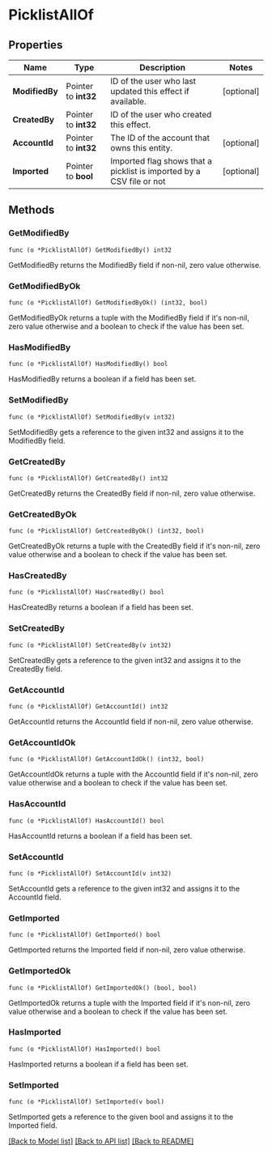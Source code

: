 # PicklistAllOf

## Properties

Name | Type | Description | Notes
------------ | ------------- | ------------- | -------------
**ModifiedBy** | Pointer to **int32** | ID of the user who last updated this effect if available. | [optional] 
**CreatedBy** | Pointer to **int32** | ID of the user who created this effect. | 
**AccountId** | Pointer to **int32** | The ID of the account that owns this entity. | [optional] 
**Imported** | Pointer to **bool** | Imported flag shows that a picklist is imported by a CSV file or not | [optional] 

## Methods

### GetModifiedBy

`func (o *PicklistAllOf) GetModifiedBy() int32`

GetModifiedBy returns the ModifiedBy field if non-nil, zero value otherwise.

### GetModifiedByOk

`func (o *PicklistAllOf) GetModifiedByOk() (int32, bool)`

GetModifiedByOk returns a tuple with the ModifiedBy field if it's non-nil, zero value otherwise
and a boolean to check if the value has been set.

### HasModifiedBy

`func (o *PicklistAllOf) HasModifiedBy() bool`

HasModifiedBy returns a boolean if a field has been set.

### SetModifiedBy

`func (o *PicklistAllOf) SetModifiedBy(v int32)`

SetModifiedBy gets a reference to the given int32 and assigns it to the ModifiedBy field.

### GetCreatedBy

`func (o *PicklistAllOf) GetCreatedBy() int32`

GetCreatedBy returns the CreatedBy field if non-nil, zero value otherwise.

### GetCreatedByOk

`func (o *PicklistAllOf) GetCreatedByOk() (int32, bool)`

GetCreatedByOk returns a tuple with the CreatedBy field if it's non-nil, zero value otherwise
and a boolean to check if the value has been set.

### HasCreatedBy

`func (o *PicklistAllOf) HasCreatedBy() bool`

HasCreatedBy returns a boolean if a field has been set.

### SetCreatedBy

`func (o *PicklistAllOf) SetCreatedBy(v int32)`

SetCreatedBy gets a reference to the given int32 and assigns it to the CreatedBy field.

### GetAccountId

`func (o *PicklistAllOf) GetAccountId() int32`

GetAccountId returns the AccountId field if non-nil, zero value otherwise.

### GetAccountIdOk

`func (o *PicklistAllOf) GetAccountIdOk() (int32, bool)`

GetAccountIdOk returns a tuple with the AccountId field if it's non-nil, zero value otherwise
and a boolean to check if the value has been set.

### HasAccountId

`func (o *PicklistAllOf) HasAccountId() bool`

HasAccountId returns a boolean if a field has been set.

### SetAccountId

`func (o *PicklistAllOf) SetAccountId(v int32)`

SetAccountId gets a reference to the given int32 and assigns it to the AccountId field.

### GetImported

`func (o *PicklistAllOf) GetImported() bool`

GetImported returns the Imported field if non-nil, zero value otherwise.

### GetImportedOk

`func (o *PicklistAllOf) GetImportedOk() (bool, bool)`

GetImportedOk returns a tuple with the Imported field if it's non-nil, zero value otherwise
and a boolean to check if the value has been set.

### HasImported

`func (o *PicklistAllOf) HasImported() bool`

HasImported returns a boolean if a field has been set.

### SetImported

`func (o *PicklistAllOf) SetImported(v bool)`

SetImported gets a reference to the given bool and assigns it to the Imported field.


[[Back to Model list]](../README.md#documentation-for-models) [[Back to API list]](../README.md#documentation-for-api-endpoints) [[Back to README]](../README.md)


